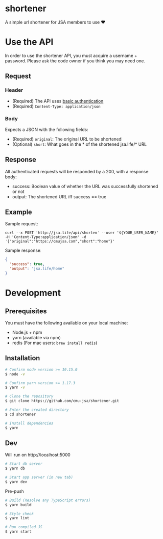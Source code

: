 # shortener
A simple url shortener for JSA members to use ♥️

# Use the API

In order to use the shortener API, you must acquire a username + password.
Please ask the code owner if you think you may need one.

## Request

### Header

- (Required) The API uses [basic authentication](https://developer.mozilla.org/en-US/docs/Web/HTTP/Authentication)
- (Required) `Content-Type: application/json`

### Body

Expects a JSON with the following fields:

- (Required) `original`: The original URL to be shortened
- (Optional) `short`: What goes in the * of the shortened jsa.life/* URL

## Response

All authenticated requests will be responded by a 200, with a response body:

- success: Boolean value of whether the URL was successfully shortened or not
- output: The shortened URL iff success == true

## Example

Sample request:
```
curl --x POST 'http://jsa.life/api/shorten' --user '${YOUR_USER_NAME}' -H 'Content-Type:application/json' -d '{"original":"https://cmujsa.com","short":"home"}'
```

Sample response:
```json
{
  "success": true,
  "output": "jsa.life/home"
}
```

# Development

## Prerequisites

You must have the following available on your local machine:
- Node.js + npm
- yarn (available via npm)
- redis (For mac users: `brew install redis`)

## Installation

```sh
# Confirm node version >= 10.15.0
$ node -v

# Confirm yarn version >= 1.17.3
$ yarn -v

# Clone the repository
$ git clone https://github.com/cmu-jsa/shortener.git

# Enter the created directory
$ cd shortener

# Install dependencies
$ yarn
```

## Dev

Will run on http://localhost:5000

```sh
# Start db server
$ yarn db

# Start app server (in new tab)
$ yarn dev
```

Pre-push

```sh
# Build (Resolve any TypeScript errors)
$ yarn build

# Style check
$ yarn lint

# Run compiled JS
$ yarn start
```
